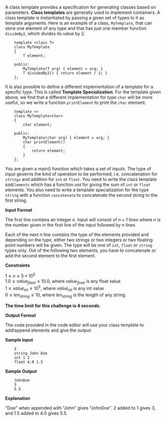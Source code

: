 A class template provides a specification for generating classes based on parameters. **Class templates** are generally used to implement containers. A class template is instantiated by passing a given set of types to it as template arguments. Here is an example of a class, `MyTemplate`, that can store one element of any type and that has just one member function `divideBy2`, which divides its value by 2.

```
    template <class T>
    class MyTemplate
    {
        T element;

    public:
        MyTemplate(T arg) { element = arg; }
        T dividedBy2() { return element / 2; }
    };
```

It is also possible to define a different implementation of a template for a specific type. This is called **Template Specialization**. For the template given above, we find that a different implementation for type `char` will be more useful, so we write a function `printElement` to print the `char` element:

```
    template <>
    class MyTemplate<char>
    {
        char element;

    public:
        MyTemplate(char arg) { element = arg; }
        char printElement()
        {
            return element;
        }
    };
```

You are given a main() function which takes a set of inputs. The type of input governs the kind of operation to be performed, i.e. concatenation for `strings` and addition for `int` or `float`. You need to write the class template `AddElements` which has a function `add` for giving the sum of `int` or `float` elements. You also need to write a template specialization for the type `string` with a function `concatenate` to concatenate the second string to the first string.

**Input Format**

The first line contains an integer $n$. Input will consist of $n + 1$ lines where $n$ is the number given in the first line of the input followed by $n$ lines.

Each of the next $n$ line contains the type of the elements provided and depending on the type, either two strings or two integers or two floating point numbers will be given. The type will be one of `int`, `float` or `string` types only. Out of the following two elements, you have to concatenate or add the second element to the first element.

**Constraints**

$1 \le n \le 5 * 10^5$  
$1.0 \le value_{flaot} \le 10.0$, where $value_{float}$ is any float value  
$1 \le value_{int} \le 10^5$, where $value_{int}$ is any int value  
$0 \le len_{string} \le 10$, where $len_{string}$ is the length of any string

**The time limit for this challenge is 4 seconds.**

**Output Format**

The code provided in the code editor will use your class template to add/append elements and give the output.

**Sample Input**

```
    3
    string John Doe
    int 1 2
    float 4.0 1.5
```

**Sample Output**

```
    JohnDoe
    3
    5.5
```

**Explanation**

"Doe" when appended with "John" gives "JohnDoe". 2 added to 1 gives 3, and 1.5 added to 4.0 gives 5.5.